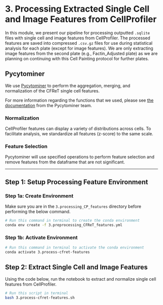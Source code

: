 # 3. Processing Extracted Single Cell and Image Features from CellProfiler

In this module, we present our pipeline for processing outputted `.sqlite` files with single cell and image features from CellProfiler.
The processed features are saved into compressed `.csv.gz` files for use during statistical analysis for each plate (except for image features).
We are only extracting image features from the second plate (e.g., Factin_Adjusted plate) as we are planning on continuing with this Cell Painting protocol for further plates.

## Pycytominer

We use [Pycytominer](https://github.com/cytomining/pycytominer) to perform the aggregation, merging, and normalization of the CFReT single cell features.

For more information regarding the functions that we used, please see [the documentation](https://pycytominer.readthedocs.io/en/latest/pycytominer.cyto_utils.html#pycytominer.cyto_utils.cells.SingleCells.merge_single_cells) from the Pycytominer team.

### Normalization

CellProfiler features can display a variety of distributions across cells.
To facilitate analysis, we standardize all features (z-score) to the same scale.

### Feature Selection

Pycytominer will use specified operations to perform feature selection and remove features from the dataframe that are not significant.

---

## Step 1: Setup Processing Feature Environment

### Step 1a: Create Environment

Make sure you are in the `3.processing_CP_features` directory before performing the below command.

```bash
# Run this command in terminal to create the conda environment
conda env create -f 3.preprocessing_CFReT_features.yml
```

### Step 1b: Activate Environment

```bash
# Run this command in terminal to activate the conda environment
conda activate 3.process-cfret-features
```

## Step 2: Extract Single Cell and Image Features

Using the code below, run the notebook to extract and normalize single cell features from CellProfiler.

```bash
# Run this script in terminal
bash 3.process-cfret-features.sh
```

